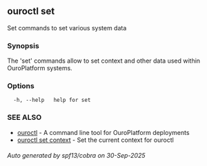 ## ouroctl set

Set commands to set various system data

### Synopsis

The 'set' commands allow to set context and other data used within OuroPlatform systems.

### Options

```
  -h, --help   help for set
```

### SEE ALSO

* [ouroctl](ouroctl.md)	 - A command line tool for OuroPlatform deployments
* [ouroctl set context](ouroctl_set_context.md)	 - Set the current context for ouroctl

###### Auto generated by spf13/cobra on 30-Sep-2025
